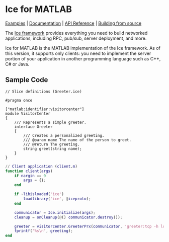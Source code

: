 # Ice for MATLAB

[Examples] | [Documentation] | [API Reference] | [Building from source]

The [Ice framework] provides everything you need to build networked applications,
including RPC, pub/sub, server deployment, and more.

Ice for MATLAB is the MATLAB implementation of the Ice framework. As of this version, it
supports only clients: you need to implement the server portion of your application in
another programming language such as C++, C# or Java.

## Sample Code

```slice
// Slice definitions (Greeter.ice)

#pragma once

["matlab:identifier:visitorcenter"]
module VisitorCenter
{
    /// Represents a simple greeter.
    interface Greeter
    {
        /// Creates a personalized greeting.
        /// @param name The name of the person to greet.
        /// @return The greeting.
        string greet(string name);
    }
}
```

```matlab
// Client application (client.m)
function client(args)
    if nargin == 0
        args = {};
    end

    if ~libisloaded('ice')
        loadlibrary('ice', @iceproto);
    end

    communicator = Ice.initialize(args);
    cleanup = onCleanup(@() communicator.destroy());

    greeter = visitorcenter.GreeterPrx(communicator, 'greeter:tcp -h localhost -p 4061');
    fprintf('%s\n', greeting);
end
```

[Examples]: https://github.com/zeroc-ice/ice-demos/tree/main/matlab
[Documentation]: https://doc.zeroc.com/ice/3.7
[API Reference]: https://code.zeroc.com
[Building from source]: ./BUILDING.md
[Ice framework]: https://github.com/zeroc-ice/ice
